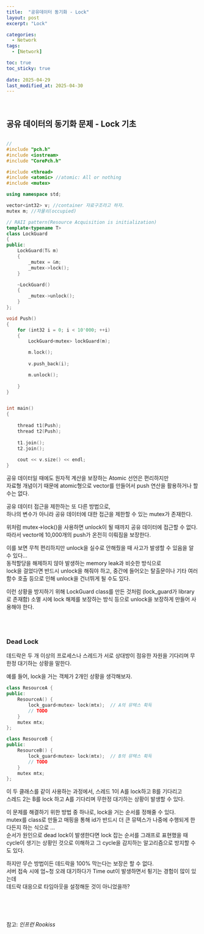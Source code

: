 ```yaml
---
title:  "공유데이터 동기화 - Lock"
layout: post
excerpt: "Lock"

categories:
  - Network
tags:
  - [Network]

toc: true
toc_sticky: true
 
date: 2025-04-29
last_modified_at: 2025-04-30
---
```


<br>

## 공유 데이터의 동기화 문제 - Lock 기초

```cpp

//
#include "pch.h"
#include <iostream>
#include "CorePch.h"

#include <thread>
#include <atomic> //atomic: All or nothing
#include <mutex>

using namespace std;

vector<int32> v; //container 자료구조라고 하자.
mutex m; //자물쇠(occupied)

// RAII pattern(Resource Acquisition is initialization)
template<typename T>
class LockGuard
{
public:
    LockGuard(T& m)
    {
        _mutex = &m;
        _mutex->lock();
    }

    ~LockGuard()
    {
        _mutex->unlock();
    }
};

void Push()
{
    for (int32 i = 0; i < 10'000; ++i)
    {
        LockGuard<mutex> lockGuard(m);

        m.lock();
        
        v.push_back(i);

        m.unlock();
        
    }
}


int main()
{
    
    thread t1(Push);
    thread t2(Push);
    
    t1.join();
    t2.join();
    
    cout << v.size() << endl;
}


```

공유 데이터일 때에도 원자적 계산을 보장하는 Atomic 선언은 편리하지만  
자료형 개념이기 때문에 atomic형으로 vector를 만들어서 push 연산을 활용하거나 할 수는 없다.  

공유 데이터 접근을 제한하는 또 다른 방법으로,  
하나의 변수가 아니라 공유 데이터에 대한 접근을 제한할 수 있는 mutex가 존재한다.  

위처럼 mutex->lock()을 사용하면 unlock이 될 때까지 공유 데이터에 접근할 수 없다.   
따라서 vector에 10,000개의 push가 온전히 이뤄짐을 보장한다.  

이를 보면 무척 편리하지만 unlock을 실수로 안해줬을 때 사고가 발생할 수 있음을 알 수 있다...  
동적할당을 해제하지 않아 발생하는 memory leak과 비슷한 방식으로  
lock을 걸었다면 반드시 unlock을 해줘야 하고, 중간에 들어오는 탈출문이나 기타 여러 함수 호출 등으로 인해 unlock을 건너뛰게 될 수도 있다.  

이런 상황을 방지하기 위해 LockGuard class를 만든 것처럼 (lock_guard가 library로 존재함) 소멸 시에 lock 해제를 보장하는 방식 등으로 unlock을 보장하게 만들어 사용해야 한다.  

<br>
<br>

### Dead Lock 

데드락은 두 개 이상의 프로세스나 스레드가 서로 상대방이 점유한 자원을 기다리며 무한정 대기하는 상황을 말한다.  

예를 들어, lock을 거는 객체가 2개인 상황을 생각해보자.  
```cpp
class ResourceA {
public:
    ResourceA() {
        lock_guard<mutex> lock(mtx);  // A의 뮤텍스 획득
        // TODO
    }
    mutex mtx;
};

class ResourceB {
public:
    ResourceB() {
        lock_guard<mutex> lock(mtx);  // B의 뮤텍스 획득
        // TODO
    }
    mutex mtx;
};
```
이 두 클래스를 같이 사용하는 과정에서, 스레드 1이 A를 lock하고 B를 기다리고  
스레드 2는 B를 lock 하고 A를 기다리며 무한정 대기하는 상황이 발생할 수 있다.  

이 문제를 해결하기 위한 방법 중 하나로, lock을 거는 순서를 정해줄 수 있다.  
mutex를 class로 만들고 매핑을 통해 id가 반드시 더 큰 뮤텍스가 나중에 수행되게 한다든지 하는 식으로 ...   
순서가 원인으로 dead lock이 발생한다면 lock 잡는 순서를 그래프로 표현했을 때 cycle이 생기는 상황인 것으로 이해하고 그 cycle을 감지하는 알고리즘으로 방지할 수도 있다.  

하지만 무슨 방법이든 데드락을 100% 막는다는 보장은 할 수 없다.  
서버 접속 시에 엄~청 오래 대기하다가 Time out이 발생하면서 튕기는 경험이 많이 있는데  
데드락 대응으로 타임아웃을 설정해둔 것이 아니었을까?

<br>
<br>
<br>

참고: _인프런 Rookiss_